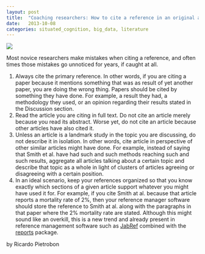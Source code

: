 ```yaml
---
layout: post
title:  "Coaching researchers: How to cite a reference in an original article: Despite what you think, it might not be so obvious"
date:   2013-10-08
categories: situated_cognition, big_data, literature
---
```


![](https://lh3.googleusercontent.com/-qyZ16xzg3Ak/Ukg5Pu5vxtI/AAAAAAAA4eU/l4TbFIWZk7g/w672-h504-no/fract65.png)

<title>{{ page.title }}</title>

Most novice researchers make mistakes when citing a reference, and often times those mistakes go unnoticed for years, if caught at all.

1. Always cite the primary reference. In other words, if you are citing a paper because it mentions something that was as result of yet another paper, you are doing the wrong thing. Papers should be cited by something they have done. For example, a result they had, a methodology they used, or an opinion regarding their results stated in the Discussion section. 
2. Read the article you are citing in full text. Do not cite an article merely because you read its abstract. Worse yet, do not cite an article because other articles have also cited it.
3. Unless an article is a landmark study in the topic you are discussing, do not describe it in isolation. In other words, cite article in perspective of other similar articles might have done. For example, instead of saying that Smith et al. have had such and such methods reaching such and such results, aggregate all articles talking about a certain topic and describe that topic as a whole in light of clusters of articles agreeing or disagreeing with a certain position.
4. In an ideal scenario, keep your references organized so that you know exactly which sections of a given article support whatever you might have used it for. For example, if you cite Smith at al. because that article reports a mortality rate of 2%, then your reference manager software should store the reference to Smith at al. along with the paragraphs in that paper where the 2% mortality rate are stated. Although this might sound like an overkill, this is a new trend and already present in reference management software such as [JabRef](http://jabref.sourceforge.net/) combined with the [reports](http://trinker.github.io/reports/) package.

by Ricardo Pietrobon